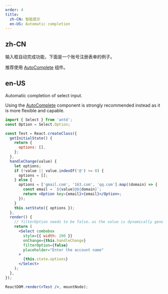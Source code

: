 ```yaml
---
order: 4
title: 
  zh-CN: 智能提示
  en-US: Automatic completion
---
```


## zh-CN

输入框自动完成功能，下面是一个账号注册表单的例子。

推荐使用 [AutoComplete](/components/auto-complete) 组件。

## en-US

Automatic completion of select input. 

Using the [AutoComplete](/components/auto-complete) component is strongly recommended instead as it is more flexible and capable.


````jsx
import { Select } from 'antd';
const Option = Select.Option;

const Test = React.createClass({
  getInitialState() {
    return {
      options: [],
    };
  },
  handleChange(value) {
    let options;
    if (!value || value.indexOf('@') >= 0) {
      options = [];
    } else {
      options = ['gmail.com', '163.com', 'qq.com'].map((domain) => {
        const email = `${value}@${domain}`;
        return <Option key={email}>{email}</Option>;
      });
    }
    this.setState({ options });
  },
  render() {
    // filterOption needs to be false，as the value is dynamically generated
    return (
      <Select combobox
        style={{ width: 200 }}
        onChange={this.handleChange}
        filterOption={false}
        placeholder="Enter the account name"
      >
        {this.state.options}
      </Select>
    );
  },
});

ReactDOM.render(<Test />, mountNode);
````

